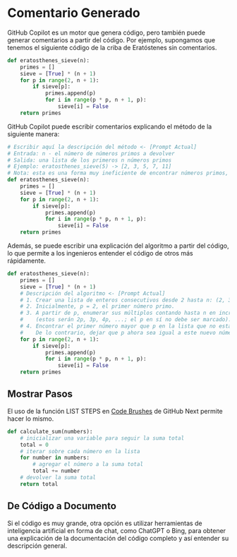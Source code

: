# Comentario Generado

GitHub Copilot es un motor que genera código, pero también puede generar comentarios a partir del código.
Por ejemplo, supongamos que tenemos el siguiente código de la criba de Eratóstenes sin comentarios.

```py
def eratosthenes_sieve(n):
    primes = []
    sieve = [True] * (n + 1)
    for p in range(2, n + 1):
        if sieve[p]:
            primes.append(p)
            for i in range(p * p, n + 1, p):
                sieve[i] = False
    return primes
```

GitHub Copilot puede escribir comentarios explicando el método de la siguiente manera:

```py
# Escribir aquí la descripción del método <- [Prompt Actual]
# Entrada: n - el número de números primos a devolver
# Salida: una lista de los primeros n números primos
# Ejemplo: eratosthenes_sieve(5) -> [2, 3, 5, 7, 11]
# Nota: esta es una forma muy ineficiente de encontrar números primos, pero es fácil de entender
def eratosthenes_sieve(n):
    primes = []
    sieve = [True] * (n + 1)
    for p in range(2, n + 1):
        if sieve[p]:
            primes.append(p)
            for i in range(p * p, n + 1, p):
                sieve[i] = False
    return primes
```

Además, se puede escribir una explicación del algoritmo a partir del código, lo que permite a los ingenieros entender el código de otros más rápidamente.

```py
def eratosthenes_sieve(n):
    primes = []
    sieve = [True] * (n + 1)
    # Descripción del algoritmo <- [Prompt Actual]
    # 1. Crear una lista de enteros consecutivos desde 2 hasta n: (2, 3, 4, ..., n).
    # 2. Inicialmente, p = 2, el primer número primo.
    # 3. A partir de p, enumerar sus múltiplos contando hasta n en incrementos de p, y marcarlos en la lista
    #    (estos serán 2p, 3p, 4p, ...; el p en sí no debe ser marcado).
    # 4. Encontrar el primer número mayor que p en la lista que no está marcado. Si no existe tal número, detenerse.
    #    De lo contrario, dejar que p ahora sea igual a este nuevo número (que es el siguiente número primo), y repetir desde el paso 3.
    for p in range(2, n + 1):
        if sieve[p]:
            primes.append(p)
            for i in range(p * p, n + 1, p):
                sieve[i] = False
    return primes
```

## Mostrar Pasos

El uso de la función LIST STEPS en [Code Brushes](https://githubnext.com/projects/code-brushes/) de GitHub Next permite hacer lo mismo.

```py
def calculate_sum(numbers):
    # inicializar una variable para seguir la suma total
    total = 0
    # iterar sobre cada número en la lista
    for number in numbers:
        # agregar el número a la suma total
        total += number
    # devolver la suma total
    return total
```

## De Código a Documento

Si el código es muy grande, otra opción es utilizar herramientas de inteligencia artificial en forma de chat, como ChatGPT o Bing, para obtener una explicación de la documentación del código completo y así entender su descripción general.
